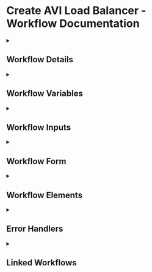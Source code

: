 # Create AVI Load Balancer - Workflow Documentation

<details>
<summary><h2>Workflow Details</h2></summary>

- **Workflow Name:** Create AVI Load Balancer
- **Workflow ID:** `e06ecd6e-df7d-470d-8249-3bb52f2845a6`
- **Version:** 0.0.0
- **Description:** _No description provided_
</details>

<details>
<summary><h2>Workflow Variables</h2></summary>

| Name | Type |
| --- | --- |
| aviVersion | string |
| aviCreds | Properties |
| aviUrl | string |
| serverList | Array/string |
| health_payload | string |
| health_name | string |
| uuid | string |
| healthMonitor | string |
| poolPayload | Properties |
| pool | string |
| vipPayload | Properties |
| vsvip | string |
| vsPayload | Properties |
| aviTenant | Properties |
</details>

<details>
<summary><h2>Workflow Inputs</h2></summary>

| Name | Type |
| --- | --- |
| manualServers | Array/string |
| selectedVMs | Array/string |
| useVMSelection | boolean |
| useExistingHealthMonitor | boolean |
| existingHealthMonitor | string |
| health_monitor_type | string |
| healthPort | string |
| command_code | string |
| command_parameters | string |
| command_path | string |
| command_variables | string |
| lb_algorithm | string |
| poolPort | string |
| useExistingPool | boolean |
| existingPool | string |
| networkType | string |
| ipAddress | string |
| cloud | string |
| tier1_lr | string |
| serviceEngineGroup | string |
| vrfContext | string |
| network | string |
| networkSegment | string |
| vipIPRange | string |
</details>

<details>
<summary><h2>Workflow Form</h2></summary>

| ID | Label | Type | Required | Pattern | Default | Params | Value List | Signpost | State |
| --- | --- | --- | --- | --- | --- | --- | --- | --- | --- |
| cloud | Cloud | string | Optional |  | Action: net.atos.dhc.automation/getAVIClouds |  | n/a |  | {"visible":false,"read-only":true} |
| serviceEngineGroup | Service Engine Group | string | Required |  | n/a |  | Action: net.atos.dhc.automation/getAVISeGroups | Select the appropriate Service Engine Group that configures the pool of service engines for your Avi load balancer. Each group defines specific settings such as scaling policies, resource allocations, and performance parameters. Choose the group that best matches your deployment requirements. | {"visible":true,"read-only":false} |
| networkSegment | Network Segment | string | Required |  | n/a |  | Action: net.atos.dhc.automation/getAVINetworksProfile | Select the appropriate network segment where the load balancer will be deployed. This dropdown lists the available subnets configured in your environment. Choosing the correct segment ensures that your load balancer operates within the intended network scope and meets your deployment requirements. | {"visible":true,"read-only":false} |
| tier1_lr | Tier1_LR | string | Optional |  | Action: net.atos.dhc.automation/getAVICloudRtr | segment→networkSegment, clouduuid→cloud | n/a |  | {"visible":false,"read-only":true} |
| useExistingPool | Do you want use Existing Pool? | boolean | Optional |  | n/a |  | n/a | Select this checkbox if you want to deploy the load balancer using a pre-configured pool. When enabled, the system will reference an existing pool rather than creating a new one, ensuring consistency with established settings. If you leave it unchecked, a new pool will be generated based on the parameters you provide. | {"visible":true,"read-only":false} |
| existingPool | Pool | string | Required if useExistingPool equals true |  | n/a |  | Action: net.atos.dhc.automation/getAVIPools | Select the appropriate existing pool from the dropdown list. This field displays the pools that have already been configured in your environment, each with its own set of load balancing rules, backend server configurations, and performance parameters. | {"read-only":false,"visible":[{"equals":{"useExistingPool":true},"value":true}]} |
| poolPort | Pool port | string | Required if useExistingPool equals false | `^((6553[0-5]\|655[0-2]\d\|65[0-4]\d{2}\|6[0-4]\d{3}\|[1-5]?\d{1,4}\|0)(-(6553[0-5]\|655[0-2]\d\|65[0-4]\d{2}\|6[0-4]\d{3}\|[1-5]?\d{1,4}\|0))?\|(\[(6553[0-5]\|655[0-2]\d\|65[0-4]\d{2}\|6[0-4]\d{3}\|[1-5]?\d{1,4}\|0)-(6553[0-5]\|655[0-2]\d\|65[0-4]\d{2}\|6[0-4]\d{3}\|[1-5]?\d{1,4}\|0)\]))$` | n/a |  | n/a | Enter the port number on which the new pool will accept incoming traffic. This value is critical for directing client requests to the correct backend servers. Ensure the chosen port aligns with your application's configuration, is open, and does not conflict with other services. | {"read-only":false,"visible":[{"equals":{"useExistingPool":false},"value":true},{"equals":{"useExistingPool":true},"value":false}]} |
| manualServers | Servers for Pool | string[] | Optional | `^(25[0-5]\|2[0-4]\d\|[01]?\d\d?)\.(25[0-5]\|2[0-4]\d\|[01]?\d\d?)\.(25[0-5]\|2[0-4]\d\|[01]?\d\d?)\.(25[0-5]\|2[0-4]\d\|[01]?\d\d?)$` | n/a |  | n/a | Enter the backend server details manually. Provide each server’s IP address.Ensure that each entry corresponds to a properly configured and reachable server that meets your application’s requirements. | {"read-only":false,"visible":[{"equals":{"useExistingPool":true},"value":false},{"equals":{"useExistingPool":false},"value":true}]} |
| useVMSelection | Do you want choose Servers from List? | boolean | Optional |  | n/a |  | n/a | Select this checkbox if you prefer to choose servers from an existing list rather than manually entering server details. When enabled, a predefined list of validated servers will be available for selection, helping to streamline the configuration process and reduce manual errors. | {"read-only":false,"visible":[{"equals":{"useExistingPool":false},"value":true},{"equals":{"useExistingPool":true},"value":false}]} |
| selectedVMs | List of Virtual Machine | string[] | Optional |  | n/a |  | Action: net.atos.dhc.firewall.manage/returnVirtualMachineListwithIP | Use this dual-list control to manage your virtual machine selection. The left side displays all available virtual machines, while the right side shows the ones chosen for the deployment. Move items between lists using the provided controls to add or remove virtual machines as needed. Ensure that the selected VMs are properly configured for your environment. | {"read-only":false,"visible":[{"equals":{"useVMSelection":true},"value":true},{"equals":{"useExistingPool":true},"value":false}]} |
| lb_algorithm | Load Balancer Algorithm | string | Required if useExistingPool equals false |  | n/a |  | LB_ALGORITHM_ROUND_ROBIN, LB_ALGORITHM_LEAST_CONNECTIONS, LB_ALGORITHM_SOURCE_IP, LB_ALGORITHM_CONSISTENT_HASH, LB_ALGORITHM_RANDOM | Select the appropriate algorithm for distributing traffic among backend servers. This dropdown lists available algorithms—such as Round Robin, Least Connections —that determine how requests are allocated. Choose the algorithm that best aligns with your application’s performance, reliability, and scaling requirements. | {"read-only":false,"visible":[{"equals":{"useExistingPool":false},"value":true}]} |
| useExistingHealthMonitor | Do you want use existing Health Monitor ? | boolean | Optional |  | n/a |  | n/a | Select this checkbox if you wish to use a pre-configured health monitor to assess the status and performance of your backend servers. When enabled, the deployment will reference an existing health monitor configuration, saving you time and ensuring consistency. If you leave it unchecked, a new health monitor will be created based on your specified settings. | {"visible":true,"read-only":false} |
| existingHealthMonitor | Existing Health Monitor | string | Required if useExistingHealthMonitor equals true |  | n/a |  | Action: net.atos.dhc.automation/getAVIHealthMonitor | Select an existing health monitor from the dropdown list. These monitors are pre-configured to regularly check the availability and performance of your backend servers. Each monitor is set up with specific parameters—such as health check intervals, timeout values, and criteria for determining server status | {"read-only":false,"visible":[{"equals":{"useExistingHealthMonitor":true},"value":true}]} |
| health_monitor_type | Health Monitor Type | string | Required if useExistingHealthMonitor equals false |  | n/a |  | HEALTH_MONITOR_HTTP, HEALTH_MONITOR_HTTPS, HEALTH_MONITOR_TCP, HEALTH_MONITOR_ICMP, HEALTH_MONITOR_EXTERNAL | Select the appropriate type of health monitor for your deployment. This dropdown allows you to choose the protocol or method—such as HTTP, TCP, or ICMP—that will be used to check the availability and responsiveness of your backend servers. | {"read-only":false,"visible":[{"equals":{"useExistingHealthMonitor":true},"value":false},{"equals":{"useExistingHealthMonitor":false},"value":true}]} |
| healthPort | Port for Health Monitor | string | Optional | `^((6553[0-5]\|655[0-2]\d\|65[0-4]\d{2}\|6[0-4]\d{3}\|[1-5]?\d{1,4}\|0)(-(6553[0-5]\|655[0-2]\d\|65[0-4]\d{2}\|6[0-4]\d{3}\|[1-5]?\d{1,4}\|0))?\|(\[(6553[0-5]\|655[0-2]\d\|65[0-4]\d{2}\|6[0-4]\d{3}\|[1-5]?\d{1,4}\|0)-(6553[0-5]\|655[0-2]\d\|65[0-4]\d{2}\|6[0-4]\d{3}\|[1-5]?\d{1,4}\|0)\]))$` | n/a |  | n/a | Enter the specific port number that the health monitor will use to perform health checks on your backend servers. This port should be actively configured to respond to health requests, ensuring that the monitor can accurately assess server status. | {"read-only":false,"visible":[{"equals":{"useExistingHealthMonitor":false},"value":true},{"equals":{"useExistingHealthMonitor":true},"value":false}]} |
| command_code | Code for External Health Monitor | string | Optional |  | n/a |  | n/a | Enter or paste the custom script or code that defines how your external health monitor operates. This code should implement the necessary logic to perform health checks on your backend servers, including error handling and logging as needed. | {"read-only":false,"visible":[{"equals":{"health_monitor_type":"HEALTH_MONITOR_EXTERNAL"},"value":true},{"notEqual":{"health_monitor_type":"HEALTH_MONITOR_EXTERNAL"},"value":false}]} |
| command_parameters | Parameters for External Health Monitor | string | Optional |  | n/a |  | n/a | Provide the necessary parameters that your external health monitor requires to function correctly. These parameters might include configuration settings such as timeout values, thresholds, or custom environment variables. | {"read-only":false,"visible":[{"equals":{"health_monitor_type":"HEALTH_MONITOR_EXTERNAL"},"value":true},{"notEqual":{"health_monitor_type":"HEALTH_MONITOR_EXTERNAL"},"value":false}]} |
| command_path | Path for External Health Monitor | string | Optional |  | n/a |  | n/a | Enter the file system path or URL where your external health monitor code is located. This field should point to the exact location of the executable or script that performs health checks. | {"read-only":false,"visible":[{"equals":{"health_monitor_type":"HEALTH_MONITOR_EXTERNAL"},"value":true},{"notEqual":{"health_monitor_type":"HEALTH_MONITOR_EXTERNAL"},"value":false}]} |
| command_variables | Variables for External Health Monitor | string | Optional |  | n/a |  | n/a | Provide any additional variables that your external health monitor requires to function correctly. | {"read-only":false,"visible":[{"equals":{"health_monitor_type":"HEALTH_MONITOR_EXTERNAL"},"value":true},{"notEqual":{"health_monitor_type":"HEALTH_MONITOR_EXTERNAL"},"value":false}]} |
| networkType | Type of Network for VIP | string | Optional |  | n/a |  | Static IP, Dynamic IP | Select whether the VIP should use a Static IP or a Dynamic IP. Choosing Static IP requires you to manually assign a fixed IP address, ensuring consistency and control over your deployment. Opting for Dynamic IP will allow the system to automatically allocate an IP address from the available network pool, providing flexibility and ease of management. | {"visible":true,"read-only":false} |
| ipAddress | VIP IP Address | string | Required if networkType equals Static IP | `^(25[0-5]\|2[0-4]\d\|[01]?\d\d?)\.(25[0-5]\|2[0-4]\d\|[01]?\d\d?)\.(25[0-5]\|2[0-4]\d\|[01]?\d\d?)\.(25[0-5]\|2[0-4]\d\|[01]?\d\d?)$` | n/a |  | n/a | Enter the Virtual IP (VIP) address that your load balancer will use. | {"read-only":false,"visible":[{"equals":{"networkType":"Static IP"},"value":true},{"notEqual":{"networkType":"Static IP"},"value":false}]} |
| vipIPRange | VIP IP Range | string | Optional |  | Action: net.atos.dhc.automation/getAVINetworkDetails | segment→networkSegment, connectivityPathInput→tier1_lr, clouduuid→cloud | n/a |  | {"read-only":true,"visible":[{"equals":{"networkType":"Dynamic IP"},"value":true},{"equals":{"ipAddress":"Static IP"},"value":false}]} |
</details>

<details>
<summary><h2>Workflow Elements</h2></summary>

#### Element: item0
- **Type:** end
- **Description:** _No description provided_
- **Element ID:** item0


---

#### Element: initVariables
- **Type:** task
- **Description:** Simple task with custom script capability.
- **Element ID:** item1

**Output Bindings:**

| Variable Name | Type | Workflow Variable |
| --- | --- | --- |
| aviVersion | string | aviVersion |
| aviCreds | Properties | aviCreds |
| aviUrl | string | aviUrl |
| uuid | string | uuid |
| aviTenant | Properties | aviTenant |

**Script:**

```javascript
try {

    var automationModule = System.getModule("net.atos.dhc.automation");
    if (automationModule === null || automationModule === undefined) {
        throw new Error("Module 'net.atos.dhc.automation' is not available.");
    }
    
    var aviVersion = automationModule.getAVIVersion();
    if (aviVersion === null || aviVersion === undefined || (typeof aviVersion === "string" && aviVersion.trim() === "")) {
        throw new Error("aviVersion is required but not provided or is empty.");
    }
    
    var aviCreds = automationModule.getAviCreds();

    
    var aviUrl = automationModule.configElement("DHC", "SSRConfig", "aviServer");
    if (aviUrl === null || aviUrl === undefined || (typeof aviUrl === "string" && aviUrl.trim() === "")) {
        throw new Error("aviUrl is required but not provided or is empty.");
    }

    System.log(" [INFO] AVI Version: " + aviVersion + " / AVI URL: " + aviUrl);
    

    var aviTenant = automationModule.getAVITenantRef();
    System.log("AVI tenant reference: "+aviTenant.label +" with id: "+aviTenant.value)
    if (!aviTenant || !aviTenant.label) {
        throw new Error("AVI tenant reference or label is missing.");
    }

    var uuid = java.util.UUID.randomUUID().toString();
    timestamp = new Date().toISOString();
    System.log(" [INFO] Generated UUID: " + uuid);


    
} catch (e) {

    var timestamp = new Date().toISOString();
    System.log(" [ERROR] An error occurred during script execution: " + e.message);
    throw e;
}
```



---

#### Element: mergeServers
- **Type:** task
- **Description:** Simple task with custom script capability.
- **Element ID:** item2

**Input Bindings:**

| Variable Name | Type | Workflow Variable |
| --- | --- | --- |
| useVMSelection | boolean | useVMSelection |
| manualServers | Array/string | manualServers |
| selectedVMs | Array/string | selectedVMs |

**Output Bindings:**

| Variable Name | Type | Workflow Variable |
| --- | --- | --- |
| serverList | Array/string | serverList |

**Script:**

```javascript
try {
    var manualServers = manualServers || [];
    
    var selectedVMs = selectedVMs || [];

    var combined = manualServers.concat(useVMSelection ? selectedVMs : []);

    var deduped = [];
    for (var i = 0; i < combined.length; i++) {
        if (deduped.indexOf(combined[i]) === -1) {
            deduped.push(combined[i]);
        }
    }
    
    serverList = deduped;
    System.log(" [INFO] Merged Server List: " + JSON.stringify(serverList));
} catch (e) {
    System.log(" [ERROR] An error occurred during server list merging: " + e.message);
    throw e;
}
```



---

#### Element: determineHealthMonitor
- **Type:** task
- **Description:** Simple task with custom script capability.
- **Element ID:** item3

**Input Bindings:**

| Variable Name | Type | Workflow Variable |
| --- | --- | --- |
| useExistingHealthMonitor | boolean | useExistingHealthMonitor |
| health_monitor_type | string | health_monitor_type |
| healthPort | string | healthPort |
| command_code | string | command_code |
| command_variables | string | command_variables |
| command_parameters | string | command_parameters |
| command_path | string | command_path |
| uuid | string | uuid |
| existingHealthMonitor | string | existingHealthMonitor |
| aviTenant | Properties | aviTenant |

**Output Bindings:**

| Variable Name | Type | Workflow Variable |
| --- | --- | --- |
| health_payload | string | health_payload |
| health_name | string | health_name |
| healthMonitor | string | healthMonitor |

**Script:**

```javascript
try {
    if (useExistingHealthMonitor) {
        healthMonitor = existingHealthMonitor;
        System.log(" [INFO] Using existing health monitor: " + healthMonitor);
    } else {
        if (health_monitor_type == "HEALTH_MONITOR_EXTERNAL") {
            var health_payload = {
                "name": "external-monitor-" + uuid,
                "type": health_monitor_type,
                "monitor_port": healthPort,
                "tenant_ref":aviTenant.value,
                "external_monitor": {
                    "command_code": command_code,
                    "command_parameters": command_parameters,
                    "command_path": command_path,
                    "command_variables": command_variables
                }
            };
            var body = JSON.stringify(health_payload);
            System.log(" [INFO] Creating External Health Monitor: " + body);
        } else {
            var health_payload = {
                "name": "standard-monitor-" + uuid,
                "type": health_monitor_type,
                "monitor_port": healthPort,
                "monitor_port": healthPort
            };
            var body = JSON.stringify(health_payload);
            System.log(" [INFO] Creating Standard Health Monitor: " + body);
        }
        health_name = health_payload.name;
    }
} catch (e) {
    System.log(" [ERROR] An error occurred during health monitor creation: " + e.message);
    throw e;
}
```



---

#### Element: createHealthMonitor
- **Type:** task
- **Description:** Simple task with custom script capability.
- **Element ID:** item4

**Input Bindings:**

| Variable Name | Type | Workflow Variable |
| --- | --- | --- |
| aviCreds | Properties | aviCreds |
| aviVersion | string | aviVersion |
| aviUrl | string | aviUrl |
| health_payload | string | health_payload |
| aviTenant | Properties | aviTenant |

**Output Bindings:**

| Variable Name | Type | Workflow Variable |
| --- | --- | --- |
| healthMonitor | string | healthMonitor |

**Script:**

```javascript
try {
    var aviUsername = aviCreds.username;
    var aviPassword = aviCreds.password;

    var restHost = RESTHostManager.createTransientHostFrom(RESTHostManager.createHost("dynamicRequest"));
    restHost.name = "AVI";
    restHost.operationTimeout = 900;
    restHost.url = "https://" + aviUrl;

    var loginUri = "https://" + aviUrl + "/login";
    
    var ld = Config.getKeystores().getImportCAFromUrlAction();
    var model = ld.getModel();
    model.value = loginUri;
    var error = ld.execute();
    if (error) {
        System.error("Failed to import SSL certificate: " + error);
    } else {
        System.log("SSL certificate successfully imported.");
    }
    
    var loginPayload = JSON.stringify({ "username": aviUsername, "password": aviPassword });
    var loginRequest = restHost.createRequest("POST", loginUri, loginPayload);
    loginRequest.setHeader("Content-Type", "application/json");
    loginRequest.setHeader("Accept", "application/json");

    var loginResponse = loginRequest.execute();
    System.log("Login Status Code: " + loginResponse.statusCode);
    if (loginResponse.statusCode !== 200) {
        System.error("Login failed. Exiting.");
    }
    
    var cookies = loginResponse.getAllHeaders()['Set-Cookie'];
    var sessionId = cookies.match(/sessionid=([^;]+)/)[1];
    var csrfToken = cookies.match(/csrftoken=([^;]+)/)[1];

    System.log("Session ID: " + sessionId);
    System.log("CSRF Token: " + csrfToken);
    System.log("X-Avi-Version: " + aviVersion);

    var sessionCookie = "sessionid=" + sessionId;

    var body = JSON.stringify(health_payload);
    System.log("Prepared Payload: " + body);

    var apiUri = "https://" + aviUrl + "/api/healthmonitor";
    System.log("API URI: " + apiUri);

    var apiRequest = restHost.createRequest("POST", apiUri, body);
    apiRequest.setHeader("Content-Type", "application/json");
    apiRequest.setHeader("Accept", "application/json");
    apiRequest.setHeader("Cookie", sessionCookie);
    apiRequest.setHeader("X-CSRFToken", csrfToken);
    apiRequest.setHeader("X-Avi-Version", aviVersion);
    apiRequest.setHeader("Referer", "https://" + aviUrl + "/");
    apiRequest.setHeader("X-Avi-Tenant-UUID", aviTenant.value);
    apiRequest.setHeader("X-Avi-Tenant", aviTenant.label);

    var apiResponse = apiRequest.execute();
    System.log("API Request Status Code: " + apiResponse.statusCode);

    if (apiResponse.statusCode < 200 || apiResponse.statusCode >= 300) {
        throw new Error("API Request failed with status code " + apiResponse.statusCode + " and response "+ apiResponse.contentAsString);
    }

    System.log("API Response Content: " + apiResponse.contentAsString);

    var responseObj = JSON.parse(apiResponse.contentAsString);

    var uuid = responseObj.uuid;
    var monitorName = responseObj.name;

    healthMonitor = uuid + "#" + monitorName;
    
    System.log("Concatenated healthMonitor value: " + healthMonitor);
} catch (e) {
    System.log(" [ERROR] An error occurred during script execution: " + e.message);
    throw e;
}
```



---

#### Element: useExistingHealthMonitor?
- **Type:** custom-condition
- **Description:** Custom decision based on a custom script.
- **Element ID:** item6

**Input Bindings:**

| Variable Name | Type | Workflow Variable |
| --- | --- | --- |
| useExistingHealthMonitor | boolean | useExistingHealthMonitor |

**Script:**

```javascript
try {
    if (useExistingHealthMonitor) {
        System.log(" [INFO] useExistingHealthMonitor is true.");
        return true;
    } else {
        System.log(" [INFO] useExistingHealthMonitor is false.");
        return false;
    }
} catch (e) {
    System.log(" [ERROR] An error occurred during health monitor selection: " + e.message);
    throw e;
}
```



---

#### Element: determinePool
- **Type:** task
- **Description:** Simple task with custom script capability.
- **Element ID:** item7

**Input Bindings:**

| Variable Name | Type | Workflow Variable |
| --- | --- | --- |
| useExistingPool | boolean | useExistingPool |
| existingPool | string | existingPool |
| poolPort | string | poolPort |
| lb_algorithm | string | lb_algorithm |
| serverList | Array/string | serverList |
| healthMonitor | string | healthMonitor |
| uuid | string | uuid |
| aviUrl | string | aviUrl |
| cloud | string | cloud |
| tier1_lr | string | tier1_lr |
| networkSegment | string | networkSegment |
| aviTenant | Properties | aviTenant |

**Output Bindings:**

| Variable Name | Type | Workflow Variable |
| --- | --- | --- |
| poolPayload | Properties | poolPayload |
| pool | string | pool |

**Script:**

```javascript
try {
    if (useExistingPool) {
        pool = existingPool;
        System.log(" [INFO] Using existing pool: " + pool);
    } else {
        var vrf_ref = networkSegment.split("@@")[2]
        var payload = {
            "name": "pool-" + uuid,
            "default_server_port": poolPort,
            "lb_algorithm": lb_algorithm,
            "health_monitor_refs": [healthMonitor],
            "cloud_ref":cloud,
            "tier1_lr":tier1_lr,
            "vrf_ref": vrf_ref,
            "tenant_ref":aviTenant.value,
            "servers": []
        };

        for (var i = 0; i < serverList.length; i++) {
            payload.servers.push({
                "ip": { "addr": serverList[i], "type": "V4" }
            });
        }

        payload.health_monitor_refs = ["https://" + aviUrl + "/api/healthmonitor/" + healthMonitor];
        var body = JSON.stringify(payload);
        System.log(" [INFO] Creating Pool: " + body);
        poolPayload = payload;
    }
} catch (e) {
    System.log(" [ERROR] An error occurred during pool creation: " + e.message);
    throw e;
}
```



---

#### Element: useExistingPool
- **Type:** custom-condition
- **Description:** Custom decision based on a custom script.
- **Element ID:** item9

**Input Bindings:**

| Variable Name | Type | Workflow Variable |
| --- | --- | --- |
| useExistingPool | boolean | useExistingPool |

**Script:**

```javascript
try {
    if (useExistingPool) {
        System.log(" [INFO] useExistingPool is true.");
        return true;
    } else {
        System.log(" [INFO] useExistingPool is false.");
        return false;
    }
} catch (e) {
    System.log(" [ERROR] An error occurred during pool selection: " + e.message);
    throw e;
}
```



---

#### Element: createPool
- **Type:** task
- **Description:** Simple task with custom script capability.
- **Element ID:** item10

**Input Bindings:**

| Variable Name | Type | Workflow Variable |
| --- | --- | --- |
| aviUrl | string | aviUrl |
| aviCreds | Properties | aviCreds |
| aviVersion | string | aviVersion |
| poolPayload | Properties | poolPayload |
| aviTenant | Properties | aviTenant |

**Output Bindings:**

| Variable Name | Type | Workflow Variable |
| --- | --- | --- |
| pool | string | pool |

**Script:**

```javascript
try {
    var aviUsername = aviCreds.username;
    var aviPassword = aviCreds.password;

    var restHost = RESTHostManager.createTransientHostFrom(RESTHostManager.createHost("dynamicRequest"));
    restHost.name = "AVI";
    restHost.operationTimeout = 900;
    restHost.url = "https://" + aviUrl;

    var loginUri = "https://" + aviUrl + "/login";
    var ld = Config.getKeystores().getImportCAFromUrlAction();
    var model = ld.getModel();
    model.value = loginUri;
    var error = ld.execute();
    if (error) {
        System.error("Failed to import SSL certificate: " + error);
    } else {
        System.log("SSL certificate successfully imported.");
    }

    var loginPayload = JSON.stringify({ "username": aviUsername, "password": aviPassword });
    var loginRequest = restHost.createRequest("POST", loginUri, loginPayload);
    loginRequest.setHeader("Content-Type", "application/json");
    loginRequest.setHeader("Accept", "application/json");

    var loginResponse = loginRequest.execute();
    System.log("Login Status Code: " + loginResponse.statusCode);
    if (loginResponse.statusCode !== 200) {
        System.error("Login failed. Exiting.");
    }

    var cookies = loginResponse.getAllHeaders()['Set-Cookie'];
    var sessionId = cookies.match(/sessionid=([^;]+)/)[1];
    var csrfToken = cookies.match(/csrftoken=([^;]+)/)[1];

    System.log("Session ID: " + sessionId);
    System.log("CSRF Token: " + csrfToken);
    System.log("X-Avi-Version: " + aviVersion);

    var sessionCookie = "sessionid=" + sessionId;

    var body = JSON.stringify(poolPayload);
    System.log("Prepared Payload: " + body);

    var apiUri = "https://" + aviUrl + "/api/pool";
    System.log("API URI: " + apiUri);

    var apiRequest = restHost.createRequest("POST", apiUri, body);
    apiRequest.setHeader("Content-Type", "application/json");
    apiRequest.setHeader("Accept", "application/json");
    apiRequest.setHeader("Cookie", sessionCookie);
    apiRequest.setHeader("X-CSRFToken", csrfToken);
    apiRequest.setHeader("X-Avi-Version", aviVersion);
    apiRequest.setHeader("Referer", "https://" + aviUrl + "/");
    apiRequest.setHeader("X-Avi-Tenant-UUID", aviTenant.value);
    apiRequest.setHeader("X-Avi-Tenant", aviTenant.label);
    
    var apiResponse = apiRequest.execute();
    System.log("API Request Status Code: " + apiResponse.statusCode);
    if (apiResponse.statusCode < 200 || apiResponse.statusCode >= 300) {
        throw new Error("API Request failed with status code " + apiResponse.statusCode + " and response "+ apiResponse.contentAsString);
    }
    System.log("API Response Content: " + apiResponse.contentAsString);

    var responseObj = JSON.parse(apiResponse.contentAsString);

    var uuid = responseObj.uuid;
    var poolName = responseObj.name;

    var pool = uuid + "#" + poolName;

    System.log("Concatenated pool value: " + pool);
} catch (e) {
    System.log(" [ERROR] An error occurred during pool creation: " + e.message);
    throw e;
}
```



---

#### Element: determineVIP
- **Type:** task
- **Description:** Simple task with custom script capability.
- **Element ID:** item11

**Input Bindings:**

| Variable Name | Type | Workflow Variable |
| --- | --- | --- |
| networkType | string | networkType |
| ipAddress | string | ipAddress |
| uuid | string | uuid |
| cloud | string | cloud |
| tier1_lr | string | tier1_lr |
| vipIPRange | string | vipIPRange |
| networkSegment | string | networkSegment |
| aviTenant | Properties | aviTenant |

**Output Bindings:**

| Variable Name | Type | Workflow Variable |
| --- | --- | --- |
| vipPayload | Properties | vipPayload |

**Script:**

```javascript
try {
    var vipPayload = {};
    var network_ref = networkSegment.split("@@")[1];
    var vrf_ref = networkSegment.split("@@")[2];
    if (networkType == "Static IP") {
        vipPayload = {
            "name": "vip-" + uuid,
            "cloud_ref": cloud,
            "tier1_lr": tier1_lr,
            "tenant_ref":aviTenant.value,
            "vrf_ref": vrf_ref,
            "vip": [
                {
                    "ip_address": { "addr": ipAddress, "type": "V4" }
                }
            ]
        };
        var body = JSON.stringify(vipPayload);
        System.log(" [INFO] Creating Static VIP: " + body);
    } else {
        var addr = vipIPRange.split("/")[0];
        var mask = vipIPRange.split("/")[1];
        vipPayload = {
            "name": "vip-" + uuid,
            "cloud_ref": cloud,
            "tier1_lr": tier1_lr,
            "vrf_ref": vrf_ref,
            "tenant_ref":aviTenant.value,
            "vip": [
                {
                    "auto_allocate_ip": true,
                    "ipam_network_subnet": {
                        "network_ref": network_ref,
                        "subnet": {
                            "ip_addr": {
                                "addr": addr,
                                "type": "V4"
                            },
                            "mask": mask
                        }
                    }
                }
            ]
        };
        var body = JSON.stringify(vipPayload);
        System.log(" [INFO] Creating Dynamic VIP: " + body);
    }
} catch (e) {
    System.log(" [ERROR] An error occurred during VIP creation: " + e.message);
    throw e;
}
```



---

#### Element: createVSVIP
- **Type:** task
- **Description:** Simple task with custom script capability.
- **Element ID:** item14

**Input Bindings:**

| Variable Name | Type | Workflow Variable |
| --- | --- | --- |
| aviCreds | Properties | aviCreds |
| aviUrl | string | aviUrl |
| aviVersion | string | aviVersion |
| vipPayload | Properties | vipPayload |
| aviTenant | Properties | aviTenant |

**Output Bindings:**

| Variable Name | Type | Workflow Variable |
| --- | --- | --- |
| vsvip | string | vsvip |

**Script:**

```javascript
try {
    var aviUsername = aviCreds.username;
    var aviPassword = aviCreds.password;

    var restHost = RESTHostManager.createTransientHostFrom(RESTHostManager.createHost("dynamicRequest"));
    restHost.name = "AVI";
    restHost.operationTimeout = 900;
    restHost.url = "https://" + aviUrl;

    var loginUri = "https://" + aviUrl + "/login";
    var ld = Config.getKeystores().getImportCAFromUrlAction();
    var model = ld.getModel();
    model.value = loginUri;
    var error = ld.execute();
    if (error) {
        System.error("Failed to import SSL certificate: " + error);
    } else {
        System.log("SSL certificate successfully imported.");
    }

    var loginPayload = JSON.stringify({ "username": aviUsername, "password": aviPassword });
    var loginRequest = restHost.createRequest("POST", loginUri, loginPayload);
    loginRequest.setHeader("Content-Type", "application/json");
    loginRequest.setHeader("Accept", "application/json");

    var loginResponse = loginRequest.execute();
    System.log("Login Status Code: " + loginResponse.statusCode);
    if (loginResponse.statusCode !== 200) {
        System.error("Login failed. Exiting.");
    }

    var cookies = loginResponse.getAllHeaders()['Set-Cookie'];
    var sessionId = cookies.match(/sessionid=([^;]+)/)[1];
    var csrfToken = cookies.match(/csrftoken=([^;]+)/)[1];

    System.log("Session ID: " + sessionId);
    System.log("CSRF Token: " + csrfToken);
    System.log("X-Avi-Version: " + aviVersion);

    var sessionCookie = "sessionid=" + sessionId;

    var body = JSON.stringify(vipPayload);
    System.log("Prepared Payload: " + body);

    var apiUri = "https://" + aviUrl + "/api/vsvip";
    System.log("API URI: " + apiUri);

    var apiRequest = restHost.createRequest("POST", apiUri, body);
    apiRequest.setHeader("Content-Type", "application/json");
    apiRequest.setHeader("Accept", "application/json");
    apiRequest.setHeader("Cookie", sessionCookie);
    apiRequest.setHeader("X-CSRFToken", csrfToken);
    apiRequest.setHeader("X-Avi-Version", aviVersion);
    apiRequest.setHeader("Referer", "https://" + aviUrl + "/");
    apiRequest.setHeader("X-Avi-Tenant-UUID", aviTenant.value);
    apiRequest.setHeader("X-Avi-Tenant", aviTenant.label);


    var apiResponse = apiRequest.execute();
    System.log("API Request Status Code: " + apiResponse.statusCode);
    if (apiResponse.statusCode < 200 || apiResponse.statusCode >= 300) {
        throw new Error("API Request failed with status code " + apiResponse.statusCode + " and response "+ apiResponse.contentAsString);
    }
    System.log("API Response Content: " + apiResponse.contentAsString);

    var responseObj = JSON.parse(apiResponse.contentAsString);

    var uuid = responseObj.uuid;

    var vipName = responseObj.name;

    var vsvip = uuid + "#" + vipName;

    System.log("Concatenated vsvip value: " + vsvip);
} catch (e) {
    System.log(" [ERROR] An error occurred during vsvip creation: " + e.message);
    throw e;
}
```



---

#### Element: determineVirtualService
- **Type:** task
- **Description:** Simple task with custom script capability.
- **Element ID:** item15

**Input Bindings:**

| Variable Name | Type | Workflow Variable |
| --- | --- | --- |
| networkType | string | networkType |
| poolPort | string | poolPort |
| pool | string | pool |
| useExistingHealthMonitor | boolean | useExistingHealthMonitor |
| useExistingPool | boolean | useExistingPool |
| health_monitor_type | string | health_monitor_type |
| aviUrl | string | aviUrl |
| vsvip | string | vsvip |
| uuid | string | uuid |
| cloud | string | cloud |
| tier1_lr | string | tier1_lr |
| serviceEngineGroup | string | serviceEngineGroup |
| networkSegment | string | networkSegment |
| aviTenant | Properties | aviTenant |

**Output Bindings:**

| Variable Name | Type | Workflow Variable |
| --- | --- | --- |
| vsPayload | Properties | vsPayload |

**Script:**

```javascript
try {
    var vsName = "";
    var vrf_ref = networkSegment.split("@@")[2];
    if (networkType == "Dynamic IP") {
        if (!useExistingPool && useExistingHealthMonitor) {
            vsName = "vs-dynamic-existing-hm-" + uuid;
        } else if (!useExistingPool && !useExistingHealthMonitor && health_monitor_type == "HEALTH_MONITOR_EXTERNAL") {
            vsName = "vs-dynamic-new-hm-" + uuid;
        } else if (useExistingPool) {
            vsName = "vs-dynamic-" + uuid;
        } else if (!useExistingPool && !useExistingHealthMonitor && health_monitor_type != "HEALTH_MONITOR_EXTERNAL") {
            vsName = "vs-dynamic-new-hm-" + uuid;
        }
    } else {
        if (!useExistingPool && !useExistingHealthMonitor && health_monitor_type != "HEALTH_MONITOR_EXTERNAL") {
            vsName = "vs-static-new-hm-" + uuid;
        } else if (!useExistingPool && useExistingHealthMonitor) {
            vsName = "vs-static-existing-hm-" + uuid;
        } else if (useExistingPool) {
            vsName = "vs-static-" + uuid;
        } else if (!useExistingPool && !useExistingHealthMonitor && health_monitor_type == "HEALTH_MONITOR_EXTERNAL") {
            vsName = "vs-static-new-hm-" + uuid;
        }
    }

    var vsPayload = {
        "name": vsName,
        "cloud_ref":cloud,
        "tier1_lr":tier1_lr,
        "vrf_ref": vrf_ref,
        "se_group_ref":serviceEngineGroup,
        "pool_ref": "https://" + aviUrl + "/api/pool/" + pool,
        "vsvip_ref": "https://" + aviUrl + "/api/vsvip/" + vsvip,
        "tenant_ref":aviTenant.value,
        "services": [{
            "port": poolPort,
            "enable_ssl": false
        }]
    };

    var body = JSON.stringify(vsPayload);
    System.log(" [INFO] Creating Virtual Service: " + body);
} catch (e) {
    System.log(" [ERROR] An error occurred during Virtual Service creation: " + e.message);
    throw e;
}
```



---

#### Element: createVS
- **Type:** task
- **Description:** Simple task with custom script capability.
- **Element ID:** item16

**Input Bindings:**

| Variable Name | Type | Workflow Variable |
| --- | --- | --- |
| aviCreds | Properties | aviCreds |
| aviUrl | string | aviUrl |
| aviVersion | string | aviVersion |
| vsPayload | Properties | vsPayload |
| aviTenant | Properties | aviTenant |

**Script:**

```javascript
try {
    var aviUsername = aviCreds.username;
    var aviPassword = aviCreds.password;

    var restHost = RESTHostManager.createTransientHostFrom(RESTHostManager.createHost("dynamicRequest"));
    restHost.name = "AVI";
    restHost.operationTimeout = 900;
    restHost.url = "https://" + aviUrl;

    var loginUri = "https://" + aviUrl + "/login";
    var ld = Config.getKeystores().getImportCAFromUrlAction();
    var model = ld.getModel();
    model.value = loginUri;
    var error = ld.execute();
    if (error) {
        System.error("Failed to import SSL certificate: " + error);
    } else {
        System.log("SSL certificate successfully imported.");
    }

    var loginPayload = JSON.stringify({ "username": aviUsername, "password": aviPassword });
    var loginRequest = restHost.createRequest("POST", loginUri, loginPayload);
    loginRequest.setHeader("Content-Type", "application/json");
    loginRequest.setHeader("Accept", "application/json");

    var loginResponse = loginRequest.execute();
    System.log("Login Status Code: " + loginResponse.statusCode);
    if (loginResponse.statusCode !== 200) {
        System.error("Login failed. Exiting.");
    }

    var cookies = loginResponse.getAllHeaders()['Set-Cookie'];
    var sessionId = cookies.match(/sessionid=([^;]+)/)[1];
    var csrfToken = cookies.match(/csrftoken=([^;]+)/)[1];

    System.log("Session ID: " + sessionId);
    System.log("CSRF Token: " + csrfToken);
    System.log("X-Avi-Version: " + aviVersion);

    var sessionCookie = "sessionid=" + sessionId;

    var body = JSON.stringify(vsPayload);
    System.log("Prepared Payload: " + body);

    var apiUri = "https://" + aviUrl + "/api/virtualservice";
    System.log("API URI: " + apiUri);

    var apiRequest = restHost.createRequest("POST", apiUri, body);
    apiRequest.setHeader("Content-Type", "application/json");
    apiRequest.setHeader("Accept", "application/json");
    apiRequest.setHeader("Cookie", sessionCookie);
    apiRequest.setHeader("X-CSRFToken", csrfToken);
    apiRequest.setHeader("X-Avi-Version", aviVersion);
    apiRequest.setHeader("Referer", "https://" + aviUrl + "/");
    apiRequest.setHeader("X-Avi-Tenant-UUID", aviTenant.value);
    apiRequest.setHeader("X-Avi-Tenant", aviTenant.label);

    var apiResponse = apiRequest.execute();
    System.log("API Request Status Code: " + apiResponse.statusCode);
    if (apiResponse.statusCode < 200 || apiResponse.statusCode >= 300) {
        throw new Error("API Request failed with status code " + apiResponse.statusCode + " and response "+ apiResponse.contentAsString);
    }
    System.log("API Response Content: " + apiResponse.contentAsString);

    var responseObj = JSON.parse(apiResponse.contentAsString);

    var uuid = responseObj.uuid;

    var vsName = responseObj.name;

    var virtualservice = uuid + "#" + vsName;

    System.log("Concatenated virtualservice value: " + virtualservice);
} catch (e) {
    System.log(" [ERROR] An error occurred during virtualservice creation: " + e.message);
    throw e;
}
```



---

#### Element: End workflow
- **Type:** end
- **Description:** _No description provided_
- **Element ID:** item17


---

#### Element: item18
- **Type:** end
- **Description:** _No description provided_
- **Element ID:** item18


---

#### Element: Check Health Monitor
- **Type:** custom-condition
- **Description:** Custom decision based on a custom script.
- **Element ID:** item19

**Input Bindings:**

| Variable Name | Type | Workflow Variable |
| --- | --- | --- |
| healthMonitor | string | healthMonitor |
| useExistingHealthMonitor | boolean | useExistingHealthMonitor |

**Script:**

```javascript
if(healthMonitor === "" || useExistingHealthMonitor === true)
{
    return false
}
else
{
    return true
}
```



---

#### Element: clear Health Monitor
- **Type:** task
- **Description:** Simple task with custom script capability.
- **Element ID:** item20

**Input Bindings:**

| Variable Name | Type | Workflow Variable |
| --- | --- | --- |
| aviCreds | Properties | aviCreds |
| aviUrl | string | aviUrl |
| aviVersion | string | aviVersion |
| healthMonitor | string | healthMonitor |

**Script:**

```javascript
try {
    var aviUsername = aviCreds.username;
    var aviPassword = aviCreds.password;

    var restHost = RESTHostManager.createTransientHostFrom(RESTHostManager.createHost("dynamicRequest"));
    restHost.name = "AVI";
    restHost.operationTimeout = 900;
    restHost.url = "https://" + aviUrl;

    var loginUri = "https://" + aviUrl + "/login";
    
    var ld = Config.getKeystores().getImportCAFromUrlAction();
    var model = ld.getModel();
    model.value = loginUri;
    var error = ld.execute();
    if (error) {
        System.error("Failed to import SSL certificate: " + error);
    } else {
        System.log("SSL certificate successfully imported.");
    }
    
    var loginPayload = JSON.stringify({ "username": aviUsername, "password": aviPassword });
    var loginRequest = restHost.createRequest("POST", loginUri, loginPayload);
    loginRequest.setHeader("Content-Type", "application/json");
    loginRequest.setHeader("Accept", "application/json");

    var loginResponse = loginRequest.execute();
    System.log("Login Status Code: " + loginResponse.statusCode);
    if (loginResponse.statusCode !== 200) {
        System.error("Login failed. Exiting.");
    }
    
    var cookies = loginResponse.getAllHeaders()['Set-Cookie'];
    var sessionId = cookies.match(/sessionid=([^;]+)/)[1];
    var csrfToken = cookies.match(/csrftoken=([^;]+)/)[1];

    System.log("Session ID: " + sessionId);
    System.log("CSRF Token: " + csrfToken);
    System.log("X-Avi-Version: " + aviVersion);

    var sessionCookie = "sessionid=" + sessionId;


    var apiUri = "https://" + aviUrl + "/api/healthmonitor/"+healthMonitor;
    System.log("API URI: " + apiUri);

    var apiRequest = restHost.createRequest("DELETE", apiUri);
    apiRequest.setHeader("Content-Type", "application/json");
    apiRequest.setHeader("Accept", "application/json");
    apiRequest.setHeader("Cookie", sessionCookie);
    apiRequest.setHeader("X-CSRFToken", csrfToken);
    apiRequest.setHeader("X-Avi-Version", aviVersion);
    apiRequest.setHeader("Referer", "https://" + aviUrl + "/");

    var apiResponse = apiRequest.execute();
    System.log("API Request Status Code: " + apiResponse.statusCode);

    if (apiResponse.statusCode < 200 || apiResponse.statusCode >= 300) {
        throw new Error("API Request failed with status code " + apiResponse.statusCode + " and response "+ apiResponse.contentAsString);
    }

    System.log("API Response Content: " + apiResponse.contentAsString);




} catch (e) {
    System.log(" [ERROR] An error occurred during script execution: " + e.message);
    throw e;
}
```



---

#### Element: Check Pool
- **Type:** custom-condition
- **Description:** Custom decision based on a custom script.
- **Element ID:** item22

**Input Bindings:**

| Variable Name | Type | Workflow Variable |
| --- | --- | --- |
| pool | string | pool |
| useExistingPool | boolean | useExistingPool |

**Script:**

```javascript
if(pool === "" || useExistingPool === true)
{
    return false
}
else
{
    return true
}
```



---

#### Element: Clear Pool
- **Type:** task
- **Description:** Simple task with custom script capability.
- **Element ID:** item23

**Input Bindings:**

| Variable Name | Type | Workflow Variable |
| --- | --- | --- |
| aviCreds | Properties | aviCreds |
| aviUrl | string | aviUrl |
| aviVersion | string | aviVersion |
| pool | string | pool |

**Script:**

```javascript
try {
    var aviUsername = aviCreds.username;
    var aviPassword = aviCreds.password;

    var restHost = RESTHostManager.createTransientHostFrom(RESTHostManager.createHost("dynamicRequest"));
    restHost.name = "AVI";
    restHost.operationTimeout = 900;
    restHost.url = "https://" + aviUrl;

    var loginUri = "https://" + aviUrl + "/login";
    
    var ld = Config.getKeystores().getImportCAFromUrlAction();
    var model = ld.getModel();
    model.value = loginUri;
    var error = ld.execute();
    if (error) {
        System.error("Failed to import SSL certificate: " + error);
    } else {
        System.log("SSL certificate successfully imported.");
    }
    
    var loginPayload = JSON.stringify({ "username": aviUsername, "password": aviPassword });
    var loginRequest = restHost.createRequest("POST", loginUri, loginPayload);
    loginRequest.setHeader("Content-Type", "application/json");
    loginRequest.setHeader("Accept", "application/json");

    var loginResponse = loginRequest.execute();
    System.log("Login Status Code: " + loginResponse.statusCode);
    if (loginResponse.statusCode !== 200) {
        System.error("Login failed. Exiting.");
    }
    
    var cookies = loginResponse.getAllHeaders()['Set-Cookie'];
    var sessionId = cookies.match(/sessionid=([^;]+)/)[1];
    var csrfToken = cookies.match(/csrftoken=([^;]+)/)[1];

    System.log("Session ID: " + sessionId);
    System.log("CSRF Token: " + csrfToken);
    System.log("X-Avi-Version: " + aviVersion);

    var sessionCookie = "sessionid=" + sessionId;


    var apiUri = "https://" + aviUrl + "/api/pool/"+pool;
    System.log("API URI: " + apiUri);

    var apiRequest = restHost.createRequest("DELETE", apiUri);
    apiRequest.setHeader("Content-Type", "application/json");
    apiRequest.setHeader("Accept", "application/json");
    apiRequest.setHeader("Cookie", sessionCookie);
    apiRequest.setHeader("X-CSRFToken", csrfToken);
    apiRequest.setHeader("X-Avi-Version", aviVersion);
    apiRequest.setHeader("Referer", "https://" + aviUrl + "/");

    var apiResponse = apiRequest.execute();
    System.log("API Request Status Code: " + apiResponse.statusCode);

    if (apiResponse.statusCode < 200 || apiResponse.statusCode >= 300) {
        throw new Error("API Request failed with status code " + apiResponse.statusCode + " and response "+ apiResponse.contentAsString);
    }

    System.log("API Response Content: " + apiResponse.contentAsString);

  


} catch (e) {
    System.log(" [ERROR] An error occurred during script execution: " + e.message);
    throw e;
}
```



---

</details>

<details>
<summary><h2>Error Handlers</h2></summary>

- **Element Name:** item22 (throws: _None_)
</details>

<details>
<summary><h2>Linked Workflows</h2></summary>

_No linked workflows defined._
</details>

